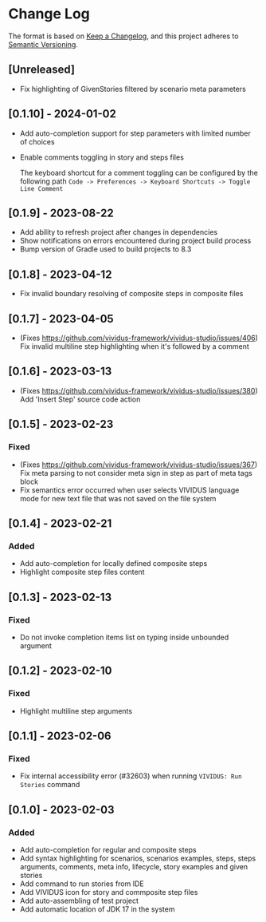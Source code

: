 # Change Log

The format is based on [Keep a Changelog](https://keepachangelog.com/en/1.0.0/),
and this project adheres to [Semantic Versioning](https://semver.org/spec/v2.0.0.html).

## [Unreleased]

* Fix highlighting of GivenStories filtered by scenario meta parameters

## [0.1.10] - 2024-01-02

* Add auto-completion support for step parameters with limited number of choices
* Enable comments toggling in story and steps files

    The keyboard shortcut for a comment toggling can be configured by the following path `Code -> Preferences -> Keyboard Shortcuts -> Toggle Line Comment`

## [0.1.9] - 2023-08-22

* Add ability to refresh project after changes in dependencies
* Show notifications on errors encountered during project build process
* Bump version of Gradle used to build projects to 8.3

## [0.1.8] - 2023-04-12

* Fix invalid boundary resolving of composite steps in composite files

## [0.1.7] - 2023-04-05

* (Fixes https://github.com/vividus-framework/vividus-studio/issues/406) Fix invalid multiline step highlighting when it's followed by a comment

## [0.1.6] - 2023-03-13

* (Fixes https://github.com/vividus-framework/vividus-studio/issues/380) Add 'Insert Step' source code action

## [0.1.5] - 2023-02-23

### Fixed

* (Fixes https://github.com/vividus-framework/vividus-studio/issues/367) Fix meta parsing to not consider  meta sign in step as part of meta tags block
* Fix semantics error occurred when user selects VIVIDUS language mode for new text file that was not saved on the file system

## [0.1.4] - 2023-02-21

### Added

* Add auto-completion for locally defined composite steps
* Highlight composite step files content

## [0.1.3] - 2023-02-13

### Fixed

* Do not invoke completion items list on typing inside unbounded argument

## [0.1.2] - 2023-02-10

### Fixed

* Highlight multiline step arguments

## [0.1.1] - 2023-02-06

### Fixed

* Fix internal accessibility error (#32603) when running `VIVIDUS: Run Stories` command

## [0.1.0] - 2023-02-03

### Added

* Add auto-completion for regular and composite steps
* Add syntax highlighting for scenarios, scenarios examples, steps, steps arguments, comments, meta info, lifecycle, story examples and given stories
* Add command to run stories from IDE
* Add VIVIDUS icon for story and commposite step files
* Add auto-assembling of test project
* Add automatic location of JDK 17 in the system
